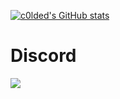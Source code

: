 [![c0lded's GitHub stats](https://github-readme-stats.vercel.app/api?username=c0lded&show_icons=true&theme=radical)](https://github.com/c0lded/)



# Discord
[![](https://discord.c99.nl/widget/theme-5/391973133965328385.png)](https://discord.com/users/391973133965328385)